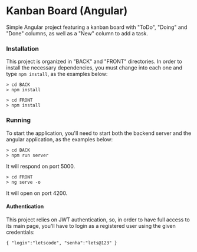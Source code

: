 # Kanban Board (Angular)

Simple Angular project featuring a kanban board with "ToDo", "Doing" and "Done" columns, as well as a "New" column to add a task.

### Installation

This project is organized in "BACK" and "FRONT" directories. In order to install the necessary dependencies, you must change into each one and type <code>npm install</code>, as the examples below:

```
> cd BACK
> npm install
```

```
> cd FRONT
> npm install
```

### Running

To start the application, you'll need to start both the backend server and the angular application, as the examples below:

```
> cd BACK
> npm run server
```
It will respond on port 5000.
```
> cd FRONT
> ng serve -o
```
It will open on port 4200.

#### Authentication

This project relies on JWT authentication, so, in order to have full access to its main page, you'll have to login as a registered user using the given credentials:

```
{ "login":"letscode", "senha":"lets@123" }
```
